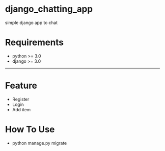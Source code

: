 # django_chatting_app

simple django app to chat


# Requirements
- python >= 3.0
- django >= 3.0

--------
# Feature
- Register
- Login
- Add item

# How To Use
- python manage.py migrate

